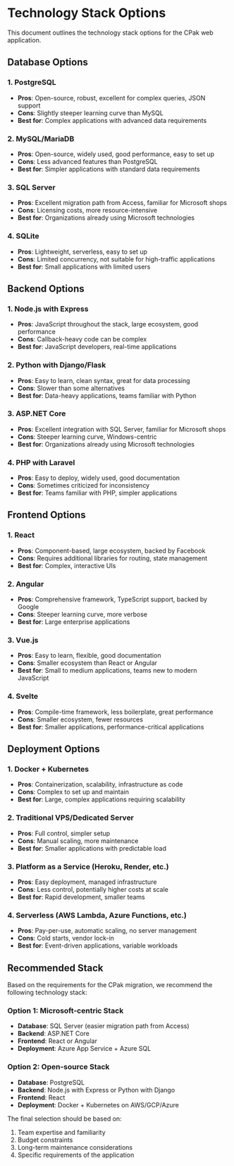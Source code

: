 # Technology Stack Options

This document outlines the technology stack options for the CPak web application.

## Database Options

### 1. PostgreSQL
- **Pros**: Open-source, robust, excellent for complex queries, JSON support
- **Cons**: Slightly steeper learning curve than MySQL
- **Best for**: Complex applications with advanced data requirements

### 2. MySQL/MariaDB
- **Pros**: Open-source, widely used, good performance, easy to set up
- **Cons**: Less advanced features than PostgreSQL
- **Best for**: Simpler applications with standard data requirements

### 3. SQL Server
- **Pros**: Excellent migration path from Access, familiar for Microsoft shops
- **Cons**: Licensing costs, more resource-intensive
- **Best for**: Organizations already using Microsoft technologies

### 4. SQLite
- **Pros**: Lightweight, serverless, easy to set up
- **Cons**: Limited concurrency, not suitable for high-traffic applications
- **Best for**: Small applications with limited users

## Backend Options

### 1. Node.js with Express
- **Pros**: JavaScript throughout the stack, large ecosystem, good performance
- **Cons**: Callback-heavy code can be complex
- **Best for**: JavaScript developers, real-time applications

### 2. Python with Django/Flask
- **Pros**: Easy to learn, clean syntax, great for data processing
- **Cons**: Slower than some alternatives
- **Best for**: Data-heavy applications, teams familiar with Python

### 3. ASP.NET Core
- **Pros**: Excellent integration with SQL Server, familiar for Microsoft shops
- **Cons**: Steeper learning curve, Windows-centric
- **Best for**: Organizations already using Microsoft technologies

### 4. PHP with Laravel
- **Pros**: Easy to deploy, widely used, good documentation
- **Cons**: Sometimes criticized for inconsistency
- **Best for**: Teams familiar with PHP, simpler applications

## Frontend Options

### 1. React
- **Pros**: Component-based, large ecosystem, backed by Facebook
- **Cons**: Requires additional libraries for routing, state management
- **Best for**: Complex, interactive UIs

### 2. Angular
- **Pros**: Comprehensive framework, TypeScript support, backed by Google
- **Cons**: Steeper learning curve, more verbose
- **Best for**: Large enterprise applications

### 3. Vue.js
- **Pros**: Easy to learn, flexible, good documentation
- **Cons**: Smaller ecosystem than React or Angular
- **Best for**: Small to medium applications, teams new to modern JavaScript

### 4. Svelte
- **Pros**: Compile-time framework, less boilerplate, great performance
- **Cons**: Smaller ecosystem, fewer resources
- **Best for**: Smaller applications, performance-critical applications

## Deployment Options

### 1. Docker + Kubernetes
- **Pros**: Containerization, scalability, infrastructure as code
- **Cons**: Complex to set up and maintain
- **Best for**: Large, complex applications requiring scalability

### 2. Traditional VPS/Dedicated Server
- **Pros**: Full control, simpler setup
- **Cons**: Manual scaling, more maintenance
- **Best for**: Smaller applications with predictable load

### 3. Platform as a Service (Heroku, Render, etc.)
- **Pros**: Easy deployment, managed infrastructure
- **Cons**: Less control, potentially higher costs at scale
- **Best for**: Rapid development, smaller teams

### 4. Serverless (AWS Lambda, Azure Functions, etc.)
- **Pros**: Pay-per-use, automatic scaling, no server management
- **Cons**: Cold starts, vendor lock-in
- **Best for**: Event-driven applications, variable workloads

## Recommended Stack

Based on the requirements for the CPak migration, we recommend the following technology stack:

### Option 1: Microsoft-centric Stack
- **Database**: SQL Server (easier migration path from Access)
- **Backend**: ASP.NET Core
- **Frontend**: React or Angular
- **Deployment**: Azure App Service + Azure SQL

### Option 2: Open-source Stack
- **Database**: PostgreSQL
- **Backend**: Node.js with Express or Python with Django
- **Frontend**: React
- **Deployment**: Docker + Kubernetes on AWS/GCP/Azure

The final selection should be based on:
1. Team expertise and familiarity
2. Budget constraints
3. Long-term maintenance considerations
4. Specific requirements of the application